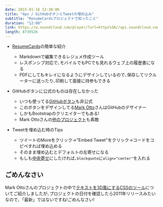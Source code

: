 ```yaml
---
date: 2015-01-16 12:38:00
title: "4px / GitHubボタンとTweetの埋め込み"
subtitle: "ResumeCardsプロジェクトで知ったこと"
duration: "12:08"
link: https://w.soundcloud.com/player/?url=https%3A//api.soundcloud.com/tracks/211416670&amp;color=ff5500&amp;auto_play=false&amp;hide_related=false&amp;show_comments=true&amp;show_user=true&amp;show_reposts=false
length: 8739526
---
```


* <a href="http://ellekasai.github.io/resumecards/" target="_blank">ResumeCards</a>の簡単な紹介
  * Markdownで編集できるレジュメ作成ツール
  * レスポンシブ対応で､モバイルでもPCでも見れるウェブ上の履歴書になる
  * PDFにしてもキレイになるようにデザインしているので､保存してリクルーターに送ったり､印刷して面接に持参もできる

* GitHubボタンに公式のものは存在しなかった
  * いつも使ってる<a href="http://ghbtns.com/" target="_blank">GitHubボタン</a>も非公式
  * このボタンをデザインしてる<a href="https://twitter.com/mdo" target="_blank">Mark Otto</a>さんはGitHubのデザイナー
  * しかもBootstrapのクリエイターでもある!
  * Mark Ottoさんの<a href="http://markdotto.com/projects/" target="_blank">他のプロジェクト</a>も素敵

* Tweetを埋め込む時のTips
  * ツイートのMoreをクリック→"Embed Tweet"をクリック→コードをコピペすれば埋め込める
  * そのまま埋め込むとデフォルトの左寄せになる
  * もしも<a href="http://www.danshihack.com/2014/01/26/junp/twitter_align.html" target="_blank">中央寄せ</a>にしたければ､`blockquote`に`align="center"`を入れる

## ごめんなさい

Mark Ottoさんのプロジェクトの中で<a href="http://markdotto.com/2011/01/05/3d-text-using-just-css/" target="_blank">テキストを3D風にするCSSのツール</a>についてご紹介しましたが､プロジェクトの日付を確認したら2011年リリースみたいなので､「最新」ではないですね!ごめんなさい!
